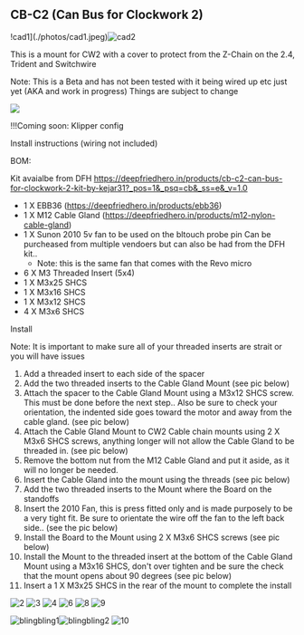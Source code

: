 
## CB-C2 (Can Bus for Clockwork 2)

!cad1](./photos/cad1.jpeg)![cad2](./photos/cad2.jpeg)

This is a mount for CW2 with a cover to protect from the Z-Chain on the 2.4, Trident and Switchwire

Note: This is a Beta and has not been tested with it being wired up etc just yet (AKA and work in progress) Things are subject to change

[![](https://www.paypalobjects.com/en_US/i/btn/btn_donate_LG.gif)](https://www.paypal.com/donate?hosted_button_id=EN8E4MTBQRZ3J)

!!!Coming soon: Klipper config

Install instructions (wiring not included)


BOM:

Kit avaialbe from DFH https://deepfriedhero.in/products/cb-c2-can-bus-for-clockwork-2-kit-by-kejar31?_pos=1&_psq=cb&_ss=e&_v=1.0

- 1 X EBB36 (https://deepfriedhero.in/products/ebb36)
-  1 X M12 Cable Gland (https://deepfriedhero.in/products/m12-nylon-cable-gland)
- 1 X Sunon 2010 5v fan to be used on the bltouch probe pin Can be purcheased from multiple vendoers but can also be had from the DFH kit.. 
    - Note: this is the same fan that comes with the Revo micro
- 6 X M3 Threaded Insert (5x4)
- 1 X M3x25 SHCS
- 1 X M3x16 SHCS
- 1 X M3x12 SHCS
- 4 X M3x6 SHCS

Install

Note:
	It is important to make sure all of your threaded inserts are strait or you will have issues

1. Add a threaded insert to each side of the spacer
2. Add the two threaded inserts to the Cable Gland Mount (see pic below)
3. Attach  the spacer to the Cable Gland Mount using a M3x12 SHCS screw. This must be done before the next step.. Also be sure to check your orientation, the indented side goes toward the motor and away from the cable gland. (see pic below) 
4. Attach the Cable Gland Mount to CW2 Cable chain mounts using 2 X M3x6 SHCS screws, anything longer will not allow the Cable Gland to be threaded in. (see pic below)
5. Remove the bottom nut from the M12 Cable Gland and put it aside, as it will no longer be needed. 
6. Insert the Cable Gland into the mount using the threads (see pic below)
7. Add the two threaded inserts to the Mount where the Board on the standoffs
8. Insert the 2010 Fan, this is press fitted only and is made purposely to be a very tight fit. Be sure to orientate the wire off the fan to the left back side.. (see the pic below)
9. Install the Board to the Mount using 2 X M3x6 SHCS screws (see pic below)
10. Install the Mount to the threaded insert at the bottom of the Cable Gland Mount using a M3x16 SHCS, don't over tighten and be sure the check that the mount opens about 90 degrees (see pic below)
11. Insert a 1 X M3x25 SHCS in the rear of the mount to complete the install


![2](./photos/2.jpeg)
![3](./photos/3.jpeg)
![4](./photos/4.jpeg)
![6](./photos/6.jpeg)
![8](./photos/8.jpeg)
![9](./photos/9.jpeg)

![blingbling1](./photos/blingbling1.jpeg)![blingbling2](./photos/blingbling2.jpeg)
![10](./photos/10.jpeg)

